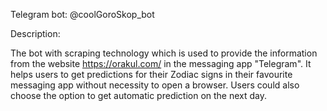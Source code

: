 Telegram bot: @coolGoroSkop_bot

Description:

The bot with scraping technology which is used to provide the information from the website https://orakul.com/ in the messaging app "Telegram".
It helps users to get predictions for their Zodiac signs in their favourite messaging app without necessity to open a browser.
Users could also choose the option to get automatic prediction on the next day.
